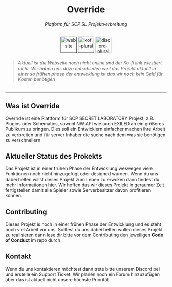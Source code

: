 <h1 align="center">Override</h1>
<h6 align="center">Platform für SCP SL Projektverbreitung</h6>
<div align="center">
  <a href=""><img href="" alt="website" height="50" src="https://cdn.jsdelivr.net/npm/@intergrav/devins-badges@3/assets/cozy/documentation/website_vector.svg"></a>
  <a href=""><img href="" alt="kofi-plural" height="50" src="https://cdn.jsdelivr.net/npm/@intergrav/devins-badges@3/assets/cozy/donate/kofi-plural_vector.svg"></a>
  <a href="https://discord.gg/cAXU9Y7T9a"><img alt="discord-plural" height="50" src="https://cdn.jsdelivr.net/npm/@intergrav/devins-badges@3/assets/cozy/social/discord-plural_vector.svg"></a>
</div>

> <h6>Aktuell ist die Webseite noch nicht online und der Ko-fi link exestiert nicht. Wir haben uns dazu entschieden weil das Projekt aktuell in einer so frühen phase der entwicklung ist das wir noch kein Geld für Kosten benötigen</h6>
---

## Was ist Override
Override ist eine Plattform für SCP SECRET LABORATORY Projekt, z.B. Plugins oder Schematics, sowohl NW API wie auch EXILED an ein größeres Publikum zu bringen. Dies soll ein Entwicklern einfacher machen ihre Arbeit zu verbreiten und für server Inhaber die suche
nach dem was sie benötigen zu verschnellern

## Aktueller Status des Prokekts
Das Projekt ist in einer frühen Phase der Entwicklung weswegen viele Funktionen noch nicht hinzugefügt oder designed wurden. Wenn du uns dabei helfen willst dieses Projekt zum Leben zu erwcken dann findest du mehr Informationen [hier](#contributing). Wir hoffen
das wir dieses Projekt in geraumer Zeit fertigstellen damit alle Spieler sowie Serverbesitzer davon profitieren können.

## Contributing
Dieses Projekt is noch in einer frühen Phase der Entwicklung und es steht noch viel Arbeit vor uns. Solltest du uns dabei helfen wollen dieses Projekt zu realisieren dann lese dir bitte vor dem Contributing den jeweiligen **Code of Conduct** im repo durch

## Kontakt
Wenn du uns kontaktieren möchtest dann trete bitte unserem Discord bei und erstelle ein Support Ticket. Wir planen noch ein Forum hinzuzufügen aber das ist aktuell nicht unsere höchste Priorität
